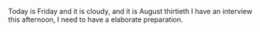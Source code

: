 Today is Friday and it is cloudy, and it is August thirtieth I have an interview this afternoon, I need to have a elaborate preparation.